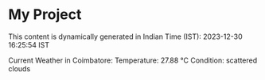 # My Project

This content is dynamically generated in Indian Time (IST): 2023-12-30 16:25:54 IST


Current Weather in Coimbatore:
Temperature: 27.88 °C
Condition: scattered clouds
